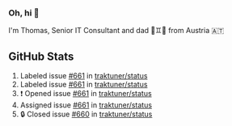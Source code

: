 ### Oh, hi 👋

I'm Thomas, Senior IT Consultant and dad 👶♊️👶 from Austria 🇦🇹

<!--
**traktuner/traktuner** is a ✨ _special_ ✨ repository because its `README.md` (this file) appears on your GitHub profile.

Here are some ideas to get you started:

- 🔭 I’m currently working on ...
- 🌱 I’m currently learning ...
- 👯 I’m looking to collaborate on ...
- 🤔 I’m looking for help with ...
- 💬 Ask me about ...
- 📫 How to reach me: ...
- 😄 Pronouns: ...
- ⚡ Fun fact: ...
-->

</div>

## GitHub Stats
<!--START_SECTION:activity-->
1.  Labeled issue [#661](https://github.com/traktuner/status/issues/661) in [traktuner/status](https://github.com/traktuner/status)
2.  Labeled issue [#661](https://github.com/traktuner/status/issues/661) in [traktuner/status](https://github.com/traktuner/status)
3. ❗ Opened issue [#661](https://github.com/traktuner/status/issues/661) in [traktuner/status](https://github.com/traktuner/status)
4.  Assigned issue [#661](https://github.com/traktuner/status/issues/661) in [traktuner/status](https://github.com/traktuner/status)
5. 🔒 Closed issue [#660](https://github.com/traktuner/status/issues/660) in [traktuner/status](https://github.com/traktuner/status)
<!--END_SECTION:activity-->
